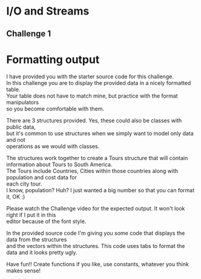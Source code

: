 # I/O and Streams  
## Challenge 1  

Formatting output  
===========================================================  
I have provided you with the starter source code for this challenge.  
In this challenge you are to display the provided data in a nicely formatted table.  
Your table does not have to match mine, but practice with the format manipulators  
so you become comfortable with them.  

There are 3 structures provided. Yes, these could also be classes with public data,   
but it's common to use structures when we simply want to model only data and not   
operations as we would with classes.  

The structures work together to create a Tours structure that will contain  
information about Tours to South America.  
The Tours include Countries, Cities within those countries along with population and cost data for   
each city tour.  
I know, population? Huh? I just wanted a big number so that you can format it, OK :)  

Please watch the Challenge video for the expected output. It won't look right if I put it in this  
editor because of the font style.  

In the provided source code I'm giving you some code that displays the data from the structures   
and the vectors within the structures. This code uses tabs to format the data and it looks pretty ugly.  

Have fun!! Create functions if you like, use constants, whatever you think makes sense!  

